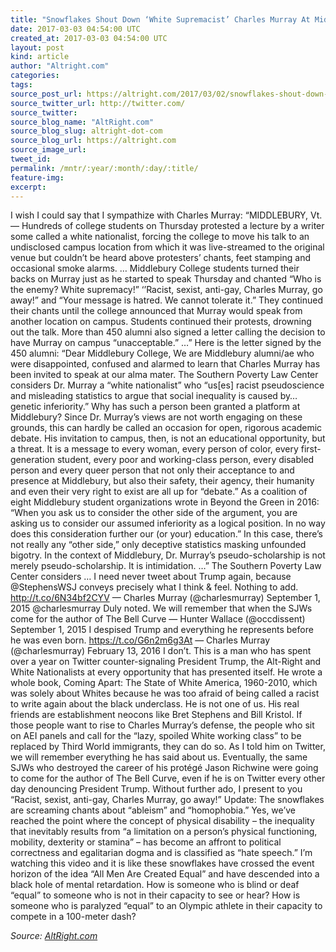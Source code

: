 ```yaml
---
title: "Snowflakes Shout Down ‘White Supremacist’ Charles Murray At Middlebury College"
date: 2017-03-03 04:54:00 UTC
created_at: 2017-03-03 04:54:00 UTC
layout: post
kind: article
author: "Altright.com"
categories: 
tags: 
source_post_url: https://altright.com/2017/03/02/snowflakes-shout-down-white-supremacist-charles-murray-at-middlebury-college/
source_twitter_url: http://twitter.com/
source_twitter: 
source_blog_name: "AltRight.com"
source_blog_slug: altright-dot-com
source_blog_url: https://altright.com
source_image_url: 
tweet_id:
permalink: /mntr/:year/:month/:day/:title/
feature-img: 
excerpt:
---
```

I wish I could say that I sympathize with Charles Murray: “MIDDLEBURY, Vt. — Hundreds of college students on Thursday protested a lecture by a writer some called a white nationalist, forcing the college to move his talk to an undisclosed campus location from which it was live-streamed to the original venue but couldn’t be heard above protesters’ chants, feet stamping and occasional smoke alarms. … Middlebury College students turned their backs on Murray just as he started to speak Thursday and chanted “Who is the enemy? White supremacy!” ‘’Racist, sexist, anti-gay, Charles Murray, go away!” and “Your message is hatred. We cannot tolerate it.” They continued their chants until the college announced that Murray would speak from another location on campus. Students continued their protests, drowning out the talk. More than 450 alumni also signed a letter calling the decision to have Murray on campus “unacceptable.” …” Here is the letter signed by the 450 alumni: “Dear Middlebury College, We are Middlebury alumni/ae who were disappointed, confused and alarmed to learn that Charles Murray has been invited to speak at our alma mater. The Southern Poverty Law Center considers Dr. Murray a “white nationalist” who “us[es] racist pseudoscience and misleading statistics to argue that social inequality is caused by… genetic inferiority.” Why has such a person been granted a platform at Middlebury? Since Dr. Murray’s views are not worth engaging on these grounds, this can hardly be called an occasion for open, rigorous academic debate. His invitation to campus, then, is not an educational opportunity, but a threat. It is a message to every woman, every person of color, every first-generation student, every poor and working-class person, every disabled person and every queer person that not only their acceptance to and presence at Middlebury, but also their safety, their agency, their humanity and even their very right to exist are all up for “debate.” As a coalition of eight Middlebury student organizations wrote in Beyond the Green in 2016: “When you ask us to consider the other side of the argument, you are asking us to consider our assumed inferiority as a logical position. In no way does this consideration further our (or your) education.” In this case, there’s not really any “other side,” only deceptive statistics masking unfounded bigotry. In the context of Middlebury, Dr. Murray’s pseudo-scholarship is not merely pseudo-scholarship. It is intimidation. …” The Southern Poverty Law Center considers … I need never tweet about Trump again, because @StephensWSJ conveys precisely what I think &amp; feel. Nothing to add. http://t.co/6N34bf2CYV — Charles Murray (@charlesmurray) September 1, 2015 @charlesmurray Duly noted. We will remember that when the SJWs come for the author of The Bell Curve — Hunter Wallace (@occdissent) September 1, 2015 I despised Trump and everything he represents before he was even born. https://t.co/G6n2m6g3At — Charles Murray (@charlesmurray) February 13, 2016 I don’t. This is a man who has spent over a year on Twitter counter-signaling President Trump, the Alt-Right and White Nationalists at every opportunity that has presented itself. He wrote a whole book, Coming Apart: The State of White America, 1960-2010, which was solely about Whites because he was too afraid of being called a racist to write again about the black underclass. He is not one of us. His real friends are establishment neocons like Bret Stephens and Bill Kristol. If those people want to rise to Charles Murray’s defense, the people who sit on AEI panels and call for the “lazy, spoiled White working class” to be replaced by Third World immigrants, they can do so. As I told him on Twitter, we will remember everything he has said about us. Eventually, the same SJWs who destroyed the career of his protégé Jason Richwine were going to come for the author of The Bell Curve, even if he is on Twitter every other day denouncing President Trump. Without further ado, I present to you “Racist, sexist, anti-gay, Charles Murray, go away!” Update: The snowflakes are screaming chants about “ableism” and “homophobia.” Yes, we’ve reached the point where the concept of physical disability – the inequality that inevitably results from “a limitation on a person’s physical functioning, mobility, dexterity or stamina” – has become an affront to political correctness and egalitarian dogma and is classified as “hate speech.” I’m watching this video and it is like these snowflakes have crossed the event horizon of the idea “All Men Are Created Equal” and have descended into a black hole of mental retardation. How is someone who is blind or deaf “equal” to someone who is not in their capacity to see or hear? How is someone who is paralyzed “equal” to an Olympic athlete in their capacity to compete in a 100-meter dash?<div class="">
    <i>Source: <a href="https://altright.com">AltRight.com</a></i>
</div>
